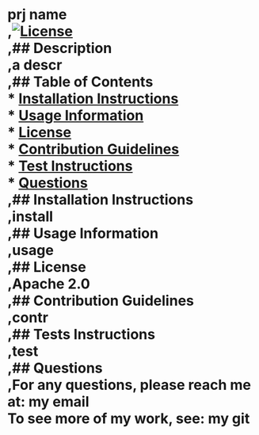 # prj name <br />,[![License](https://img.shields.io/badge/License-Apache_2.0-blue.svg)](https://opensource.org/licenses/Apache-2.0) <br />,## Description <br />,a descr <br />,## Table of Contents <br /> * [Installation Instructions](#installation-instructions) <br /> * [Usage Information](#usage-information) <br /> * [License](#license) <br /> * [Contribution Guidelines](#contribution-guidelines) <br /> * [Test Instructions](#tests-instructions) <br /> * [Questions](#questions)<br /> ,## Installation Instructions <br />,install <br />,## Usage Information <br />,usage <br />,## License <br />,Apache 2.0 <br />,## Contribution Guidelines <br />,contr <br />,## Tests Instructions <br />,test <br />,## Questions <br />,For any questions, please reach me at: my email <br/> To see more of my work, see: my git  
 